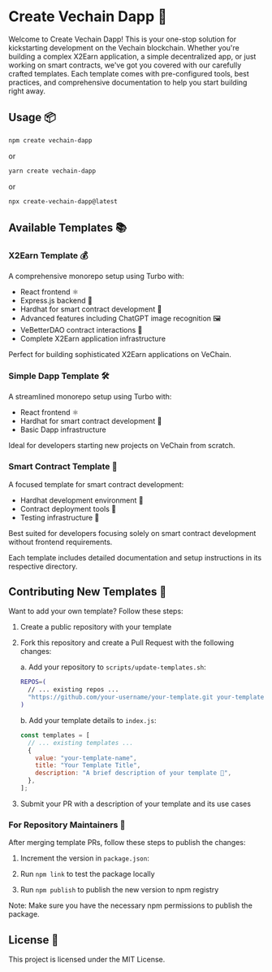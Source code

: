 # Create Vechain Dapp 🚀

Welcome to Create Vechain Dapp! This is your one-stop solution for kickstarting development on the Vechain blockchain. Whether you're building a complex X2Earn application, a simple decentralized app, or just working on smart contracts, we've got you covered with our carefully crafted templates. Each template comes with pre-configured tools, best practices, and comprehensive documentation to help you start building right away.

## Usage 📦

```bash
npm create vechain-dapp
```

or

```bash
yarn create vechain-dapp
```

or

```bash
npx create-vechain-dapp@latest
```

## Available Templates 📚

### X2Earn Template 💰

A comprehensive monorepo setup using Turbo with:

- React frontend ⚛️
- Express.js backend 🚀
- Hardhat for smart contract development 🔨
- Advanced features including ChatGPT image recognition 🖼️
- VeBetterDAO contract interactions 🤝
- Complete X2Earn application infrastructure

Perfect for building sophisticated X2Earn applications on VeChain.

### Simple Dapp Template 🛠️

A streamlined monorepo setup using Turbo with:

- React frontend ⚛️
- Hardhat for smart contract development 🔨
- Basic Dapp infrastructure

Ideal for developers starting new projects on VeChain from scratch.

### Smart Contract Template 📜

A focused template for smart contract development:

- Hardhat development environment 🔨
- Contract deployment tools 🚀
- Testing infrastructure 🧪

Best suited for developers focusing solely on smart contract development without frontend requirements.

Each template includes detailed documentation and setup instructions in its respective directory.

## Contributing New Templates 🤝

Want to add your own template? Follow these steps:

1. Create a public repository with your template
2. Fork this repository and create a Pull Request with the following changes:

   a. Add your repository to `scripts/update-templates.sh`:

   ```bash
   REPOS=(
     // ... existing repos ...
     "https://github.com/your-username/your-template.git your-template-name"
   )
   ```

   b. Add your template details to `index.js`:

   ```javascript
   const templates = [
     // ... existing templates ...
     {
       value: "your-template-name",
       title: "Your Template Title",
       description: "A brief description of your template 🚀",
     },
   ];
   ```

3. Submit your PR with a description of your template and its use cases

### For Repository Maintainers 🔧

After merging template PRs, follow these steps to publish the changes:

1. Increment the version in `package.json`:

2. Run `npm link` to test the package locally

3. Run `npm publish` to publish the new version to npm registry

Note: Make sure you have the necessary npm permissions to publish the package.

## License 📄

This project is licensed under the MIT License.
